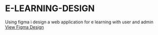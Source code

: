 # E-LEARNING-DESIGN
Using figma i design a web application for e learning with user and admin
[View Figma Design](https://www.figma.com/design/xCEmjBilpgphgSSzBJ81zB/E-LEARNING?t=PzxRzmclKjYzre93-1)
